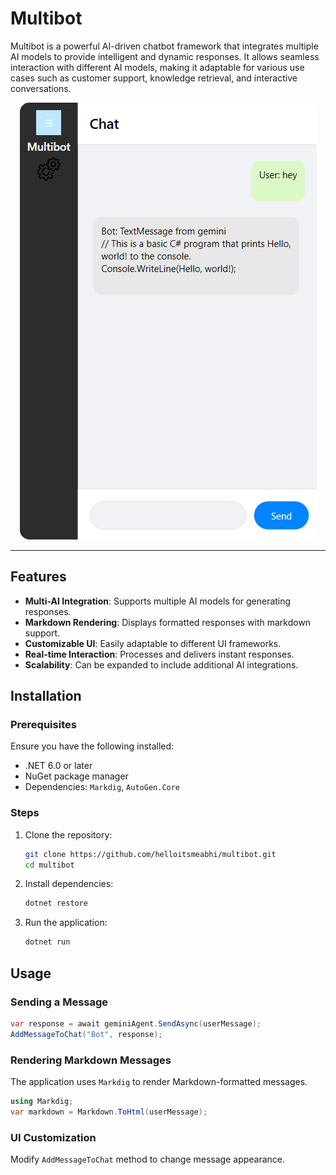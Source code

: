 # Multibot

Multibot is a powerful AI-driven chatbot framework that integrates multiple AI models to provide intelligent and dynamic responses. It allows seamless interaction with different AI models, making it adaptable for various use cases such as customer support, knowledge retrieval, and interactive conversations.

<p align="center">
  <img src="./multibot.png" alt="Multibot" style="border-radius: 15px;">
</p>

---
## Features
- **Multi-AI Integration**: Supports multiple AI models for generating responses.
- **Markdown Rendering**: Displays formatted responses with markdown support.
- **Customizable UI**: Easily adaptable to different UI frameworks.
- **Real-time Interaction**: Processes and delivers instant responses.
- **Scalability**: Can be expanded to include additional AI integrations.

## Installation
### Prerequisites
Ensure you have the following installed:
- .NET 6.0 or later
- NuGet package manager
- Dependencies: `Markdig`, `AutoGen.Core`

### Steps
1. Clone the repository:
   ```sh
   git clone https://github.com/helloitsmeabhi/multibot.git
   cd multibot
   ```
2. Install dependencies:
   ```sh
   dotnet restore
   ```
3. Run the application:
   ```sh
   dotnet run
   ```

## Usage
### Sending a Message
```csharp
var response = await geminiAgent.SendAsync(userMessage);
AddMessageToChat("Bot", response);
```

### Rendering Markdown Messages
The application uses `Markdig` to render Markdown-formatted messages.
```csharp
using Markdig;
var markdown = Markdown.ToHtml(userMessage);
```

### UI Customization
Modify `AddMessageToChat` method to change message appearance.



